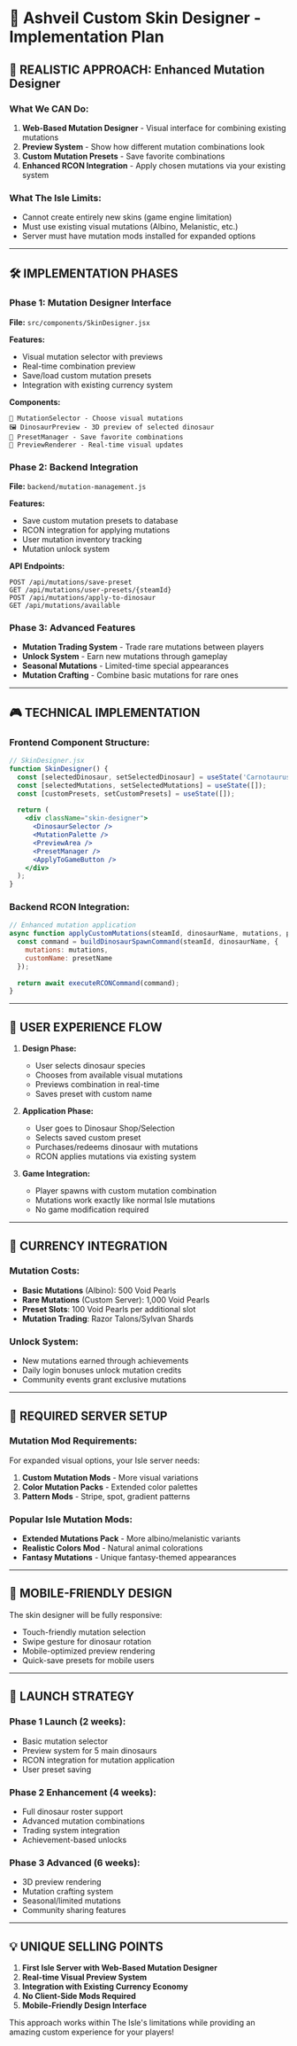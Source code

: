 # 🎨 Ashveil Custom Skin Designer - Implementation Plan

## 🎯 **REALISTIC APPROACH: Enhanced Mutation Designer**

### **What We CAN Do:**
1. **Web-Based Mutation Designer** - Visual interface for combining existing mutations
2. **Preview System** - Show how different mutation combinations look
3. **Custom Mutation Presets** - Save favorite combinations
4. **Enhanced RCON Integration** - Apply chosen mutations via your existing system

### **What The Isle Limits:**
- Cannot create entirely new skins (game engine limitation)
- Must use existing visual mutations (Albino, Melanistic, etc.)
- Server must have mutation mods installed for expanded options

---

## 🛠️ **IMPLEMENTATION PHASES**

### **Phase 1: Mutation Designer Interface**
**File:** `src/components/SkinDesigner.jsx`

**Features:**
- Visual mutation selector with previews
- Real-time combination preview
- Save/load custom mutation presets
- Integration with existing currency system

**Components:**
```
🎨 MutationSelector - Choose visual mutations
🖼️ DinosaurPreview - 3D preview of selected dinosaur
💾 PresetManager - Save favorite combinations
🔄 PreviewRenderer - Real-time visual updates
```

### **Phase 2: Backend Integration**
**File:** `backend/mutation-management.js`

**Features:**
- Save custom mutation presets to database
- RCON integration for applying mutations
- User mutation inventory tracking
- Mutation unlock system

**API Endpoints:**
```
POST /api/mutations/save-preset
GET /api/mutations/user-presets/{steamId}
POST /api/mutations/apply-to-dinosaur
GET /api/mutations/available
```

### **Phase 3: Advanced Features**
- **Mutation Trading System** - Trade rare mutations between players
- **Unlock System** - Earn new mutations through gameplay
- **Seasonal Mutations** - Limited-time special appearances
- **Mutation Crafting** - Combine basic mutations for rare ones

---

## 🎮 **TECHNICAL IMPLEMENTATION**

### **Frontend Component Structure:**

```jsx
// SkinDesigner.jsx
function SkinDesigner() {
  const [selectedDinosaur, setSelectedDinosaur] = useState('Carnotaurus');
  const [selectedMutations, setSelectedMutations] = useState([]);
  const [customPresets, setCustomPresets] = useState([]);
  
  return (
    <div className="skin-designer">
      <DinosaurSelector />
      <MutationPalette />
      <PreviewArea />
      <PresetManager />
      <ApplyToGameButton />
    </div>
  );
}
```

### **Backend RCON Integration:**

```javascript
// Enhanced mutation application
async function applyCustomMutations(steamId, dinosaurName, mutations, presetName) {
  const command = buildDinosaurSpawnCommand(steamId, dinosaurName, {
    mutations: mutations,
    customName: presetName
  });
  
  return await executeRCONCommand(command);
}
```

---

## 🎨 **USER EXPERIENCE FLOW**

1. **Design Phase:**
   - User selects dinosaur species
   - Chooses from available visual mutations
   - Previews combination in real-time
   - Saves preset with custom name

2. **Application Phase:**
   - User goes to Dinosaur Shop/Selection
   - Selects saved custom preset
   - Purchases/redeems dinosaur with mutations
   - RCON applies mutations via existing system

3. **Game Integration:**
   - Player spawns with custom mutation combination
   - Mutations work exactly like normal Isle mutations
   - No game modification required

---

## 💎 **CURRENCY INTEGRATION**

### **Mutation Costs:**
- **Basic Mutations** (Albino): 500 Void Pearls
- **Rare Mutations** (Custom Server): 1,000 Void Pearls  
- **Preset Slots**: 100 Void Pearls per additional slot
- **Mutation Trading**: Razor Talons/Sylvan Shards

### **Unlock System:**
- New mutations earned through achievements
- Daily login bonuses unlock mutation credits
- Community events grant exclusive mutations

---

## 🔧 **REQUIRED SERVER SETUP**

### **Mutation Mod Requirements:**
For expanded visual options, your Isle server needs:
1. **Custom Mutation Mods** - More visual variations
2. **Color Mutation Packs** - Extended color palettes
3. **Pattern Mods** - Stripe, spot, gradient patterns

### **Popular Isle Mutation Mods:**
- **Extended Mutations Pack** - More albino/melanistic variants
- **Realistic Colors Mod** - Natural animal colorations
- **Fantasy Mutations** - Unique fantasy-themed appearances

---

## 📱 **MOBILE-FRIENDLY DESIGN**

The skin designer will be fully responsive:
- Touch-friendly mutation selection
- Swipe gesture for dinosaur rotation  
- Mobile-optimized preview rendering
- Quick-save presets for mobile users

---

## 🚀 **LAUNCH STRATEGY**

### **Phase 1 Launch (2 weeks):**
- Basic mutation selector
- Preview system for 5 main dinosaurs
- RCON integration for mutation application
- User preset saving

### **Phase 2 Enhancement (4 weeks):**
- Full dinosaur roster support
- Advanced mutation combinations
- Trading system integration
- Achievement-based unlocks

### **Phase 3 Advanced (6 weeks):**
- 3D preview rendering
- Mutation crafting system
- Seasonal/limited mutations
- Community sharing features

---

## 💡 **UNIQUE SELLING POINTS**

1. **First Isle Server with Web-Based Mutation Designer**
2. **Real-time Visual Preview System**
3. **Integration with Existing Currency Economy**
4. **No Client-Side Mods Required**
5. **Mobile-Friendly Design Interface**

This approach works within The Isle's limitations while providing an amazing custom experience for your players!